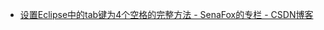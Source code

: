 
* [设置Eclipse中的tab键为4个空格的完整方法 - SenaFox的专栏 - CSDN博客 ](http://blog.csdn.net/senafox/article/details/41015119)